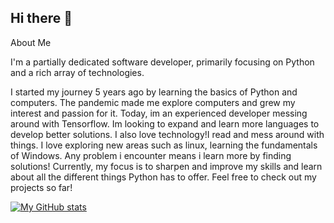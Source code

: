 ## Hi there 👋

About Me

I'm a partially dedicated software developer, primarily focusing on Python and a rich array of technologies. 

I started my journey 5 years ago by learning the basics of Python and computers. The pandemic made me explore computers and grew my interest and passion for it. Today, im an experienced developer messing around with Tensorflow. 
Im looking to expand and learn more languages to develop better solutions. I also love technology!I read and mess around with things. I love exploring new areas such as linux, learning the fundamentals of Windows. Any problem i encounter means i learn more by           finding solutions! Currently, my focus is to sharpen and improve my skills and learn about all the different things Python has to offer. Feel free to check out my projects so far!

[![My GitHub stats](https://github-readme-stats.vercel.app/api?username=xB-r)](https://github.com/anuraghazra/github-readme-stats)
  
